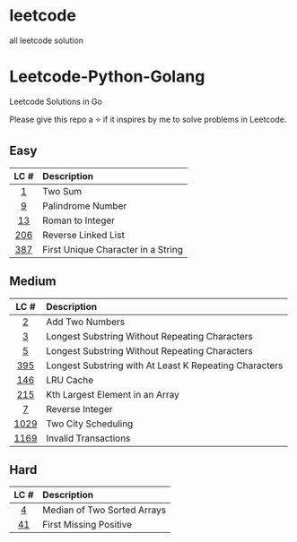 # leetcode
all leetcode solution

# Leetcode-Python-Golang
Leetcode Solutions in Go

Please give this repo a ⭐ if it inspires by me to solve problems in Leetcode.

## Easy
|LC #|Description|
|:-:|:-|
|[1](https://leetcode.com/problems/two-sum/)| Two Sum|
|[9](https://leetcode.com/problems/palindrome-number/)| Palindrome Number|
|[13](https://leetcode.com/problems/roman-to-integer/)| Roman to Integer|
|[206](https://leetcode.com/problems/reverse-linked-list/)| Reverse Linked List|
|[387](https://leetcode.com/problems/first-unique-character-in-a-string/)| First Unique Character in a String|


## Medium
|LC #|Description|
|:-:|:-|
|[2](https://leetcode.com/problems/add-two-numbers/)|Add Two Numbers|
|[3](https://leetcode.com/problems/longest-substring-without-repeating-characters/)|Longest Substring Without Repeating Characters|
|[5](https://leetcode.com/problems/longest-palindromic-substring/)|Longest Substring Without Repeating Characters|
|[395](https://leetcode.com/problems/longest-substring-with-at-least-k-repeating-characters/)|Longest Substring with At Least K Repeating Characters|
|[146](https://leetcode.com/problems/lru-cache/)| LRU Cache|
|[215](https://leetcode.com/problems/kth-largest-element-in-an-array/)|Kth Largest Element in an Array|
|[7](https://leetcode.com/problems/reverse-integer/)|Reverse Integer|
|[1029](https://leetcode.com/problems/two-city-scheduling/)|Two City Scheduling|
|[1169](https://leetcode.com/problems/invalid-transactions)|Invalid Transactions|

## Hard
|LC #|Description|
|:-:|:-|
|[4](https://leetcode.com/problems/median-of-two-sorted-arrays/)|Median of Two Sorted Arrays|
|[41](https://leetcode.com/problems/first-missing-positive/)|First Missing Positive|